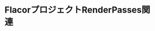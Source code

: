# FlacorプロジェクトRenderPasses関連

## 
<!--stackedit_data:
eyJoaXN0b3J5IjpbMTc2ODQ1NjYxNiwtMjc5NjY3NDBdfQ==
-->